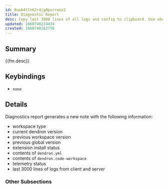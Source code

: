 ```yaml
---
id: 8uwb4tln62r4jg0purreoz2
title: Diagnostic Report
desc: Copy last 3000 lines of all logs and config to clipboard. Use when submitting an issue to Dendron
updated: 1660748224434
created: 1660748162758
---
```


## Summary

{{fm.desc}}

## Keybindings
- `none`

## Details

Diagnostics report generates a new note with the following information:

-   workspace type
-   current dendron version
-   previous workspace version
-   previous global version
-   extension install status
-   contents of `dendron.yml`
-   contents of `dendron.code-workspace`
-   telemetry status
-   last 3000 lines of logs from client and server



### Other Subsections

